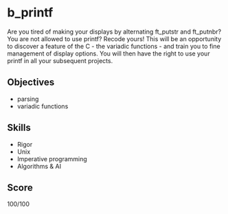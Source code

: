 # b_printf

Are you tired of making your displays by alternating ft_putstr and ft_putnbr? You are not allowed to use printf? Recode yours! This will be an opportunity to discover a feature of the C - the variadic functions - and train you to fine management of display options. You will then have the right to use your printf in all your subsequent projects.

## Objectives

- parsing
- variadic functions

## Skills

- Rigor
- Unix
- Imperative programming
- Algorithms & AI

## Score

100/100
